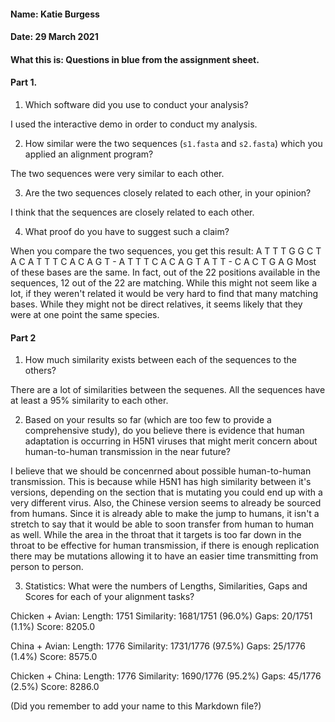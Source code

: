 #### Name: Katie Burgess
#### Date: 29 March 2021
#### What this is: Questions in blue from the assignment sheet.

#### Part 1.


 1. Which software did you use to conduct your analysis?

I used the interactive demo in order to conduct my analysis.

 2. How similar were the two sequences (`s1.fasta` and `s2.fasta`) which you applied an alignment program?

 The two sequences were very similar to each other.


 3. Are the two sequences closely related to each other, in your opinion?

 I think that the sequences are closely related to each other.


 4. What proof do you have to suggest such a claim?


 When you compare the two sequences, you get this result:
A	T	T	T	G	G	C	T	A	C	A	T	T	T	C	A	C	A	G	T	-
A	T	T	T	C	A	C	A	G	T	A	T	T	-	C	A	C	T	G	A	G
 Most of these bases are the same. In fact, out of the 22 positions available in the sequences, 12 out of the 22 are matching. While this might not seem like a lot, if they weren't related it would be very hard to find that many matching bases. While they might not be direct relatives, it seems likely that they were at one point the same species.





#### Part 2
 1. How much similarity exists between each of the sequences to the others?

There are a lot of similarities between the sequenes. All the sequences have at least a 95% similarity to each other.


 2. Based on your results so far (which are too few to provide a comprehensive study), do you believe there is evidence that human adaptation is occurring in H5N1 viruses that might merit concern about human-to-human transmission in the near future?


I believe that we should be concenrned about possible human-to-human transmission. This is because while H5N1 has high similarity between it's versions, depending on the section that is mutating you could end up with a very different virus. Also, the Chinese version seems to already be sourced from humans. Since it is already able to make the jump to humans, it isn't a stretch to say that it would be able to soon transfer from human to human as well. While the area in the throat that it targets is too far down in the throat to be effective for human transmission, if there is enough replication there may be mutations allowing it to have an easier time transmitting from person to person.

 3. Statistics: What were the numbers of Lengths, Similarities, Gaps and Scores for each of your alignment tasks?

Chicken + Avian:
Length: 1751
Similarity: 1681/1751 (96.0%)
Gaps: 20/1751 (1.1%)
Score: 8205.0

China + Avian:
Length: 1776
Similarity: 1731/1776 (97.5%)
Gaps: 25/1776 (1.4%)
Score: 8575.0

Chicken + China:
Length: 1776
Similarity: 1690/1776 (95.2%)
Gaps: 45/1776 (2.5%)
Score: 8286.0


(Did you remember to add your name to this Markdown file?)
